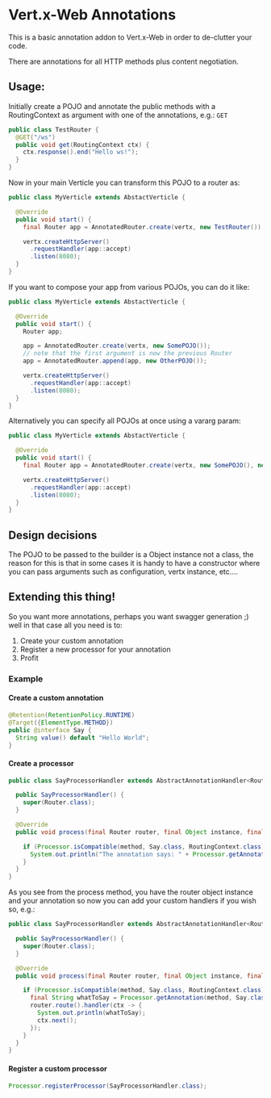 # Vert.x-Web Annotations

This is a basic annotation addon to Vert.x-Web in order to de-clutter your code.

There are annotations for all HTTP methods plus content negotiation.

## Usage:

Initially create a POJO and annotate the public methods with a RoutingContext as argument
with one of the annotations, e.g.: `GET`

```java
public class TestRouter {
  @GET("/ws")
  public void get(RoutingContext ctx) {
    ctx.response().end("Hello ws!");
  }
}
```

Now in your main Verticle you can transform this POJO to a router as:

```java
public class MyVerticle extends AbstactVerticle {

  @Override
  public void start() {
    final Router app = AnnotatedRouter.create(vertx, new TestRouter());

    vertx.createHttpServer()
      .requestHandler(app::accept)
      .listen(8080);
  }
}
```

If you want to compose your app from various POJOs, you can do it like:

```java
public class MyVerticle extends AbstactVerticle {

  @Override
  public void start() {
    Router app;

    app = AnnotatedRouter.create(vertx, new SomePOJO());
    // note that the first argument is now the previous Router
    app = AnnotatedRouter.append(app, new OtherPOJO());

    vertx.createHttpServer()
      .requestHandler(app::accept)
      .listen(8080);
  }
}
```

Alternatively you can specify all POJOs at once using a vararg param:

```java
public class MyVerticle extends AbstactVerticle {

  @Override
  public void start() {
    final Router app = AnnotatedRouter.create(vertx, new SomePOJO(), new OtherPOJO());

    vertx.createHttpServer()
      .requestHandler(app::accept)
      .listen(8080);
  }
}
```

## Design decisions

The POJO to be passed to the builder is a Object instance not a class, the reason for this is that
in some cases it is handy to have a constructor where you can pass arguments such as configuration,
vertx instance, etc....


## Extending this thing!

So you want more annotations, perhaps you want swagger generation ;) well in that case all you need
is to:

1. Create your custom annotation
2. Register a new processor for your annotation
3. Profit

### Example

#### Create a custom annotation

```java
@Retention(RetentionPolicy.RUNTIME)
@Target({ElementType.METHOD})
public @interface Say {
  String value() default "Hello World";
}
```

#### Create a processor

```java
public class SayProcessorHandler extends AbstractAnnotationHandler<Router> {

  public SayProcessorHandler() {
    super(Router.class);
  }

  @Override
  public void process(final Router router, final Object instance, final Class<?> clazz, final Method method) {

    if (Processor.isCompatible(method, Say.class, RoutingContext.class)) {
      System.out.println("The annotation says: " + Processor.getAnnotation(method, Say.class).value());
    }
  }
}
```

As you see from the process method, you have the router object instance and your annotation so now
you can add your custom handlers if you wish so, e.g.:

```java
public class SayProcessorHandler extends AbstractAnnotationHandler<Router> {

  public SayProcessorHandler() {
    super(Router.class);
  }

  @Override
  public void process(final Router router, final Object instance, final Class<?> clazz, final Method method) {

    if (Processor.isCompatible(method, Say.class, RoutingContext.class)) {
      final String whatToSay = Processor.getAnnotation(method, Say.class).value();
      router.route().handler(ctx -> {
        System.out.println(whatToSay);
        ctx.next();
      });
    }
  }
}
```

#### Register a custom processor

```java
Processor.registerProcessor(SayProcessorHandler.class);
```

